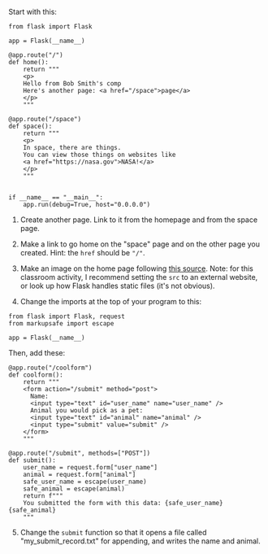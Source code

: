 Start with this:

```python3
from flask import Flask

app = Flask(__name__)

@app.route("/")
def home():
    return """
    <p>
    Hello from Bob Smith's comp
    Here's another page: <a href="/space">page</a>
    </p>
    """

@app.route("/space")
def space():
    return """
    <p>
    In space, there are things.
    You can view those things on websites like
    <a href="https://nasa.gov">NASA!</a>
    </p>
    """


if __name__ == "__main__":
    app.run(debug=True, host="0.0.0.0")
```


1. Create another page. Link to it from the homepage and from the space page.

2. Make a link to go home on the "space" page and on the other page you created. Hint: the `href` should be `"/"`.

3. Make an image on the home page following [this source](https://developer.mozilla.org/en-US/docs/Learn/HTML/Multimedia_and_embedding/Images_in_HTML). Note: for this classroom activity, I recommend setting the `src` to an external website, or look up how Flask handles static files (it's not obvious).

4. Change the imports at the top of your program to this:  

```python3
from flask import Flask, request
from markupsafe import escape

app = Flask(__name__)
```  
       
Then, add these:  
   
```python3
@app.route("/coolform")
def coolform():
    return """
    <form action="/submit" method="post">
      Name: 
      <input type="text" id="user_name" name="user_name" />
      Animal you would pick as a pet:
      <input type="text" id="animal" name="animal" />
      <input type="submit" value="submit" />
    </form>
    """

@app.route("/submit", methods=["POST"])
def submit():
    user_name = request.form["user_name"]
    animal = request.form["animal"]
    safe_user_name = escape(user_name)
    safe_animal = escape(animal)
    return f"""
    You submitted the form with this data: {safe_user_name} {safe_animal}
    """

```
        
5. Change the `submit` function so that it opens a file called "my_submit_record.txt" for appending, and writes the name and animal.
